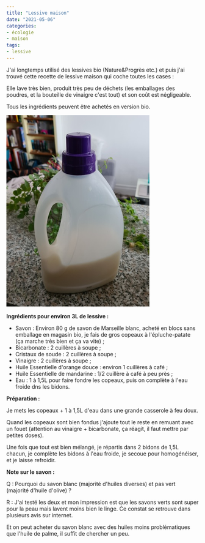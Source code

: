 ```yaml
---
title: "Lessive maison"
date: "2021-05-06"
categories: 
- écologie
- maison
tags: 
- lessive
---
```



J'ai longtemps utilisé des lessives bio (Nature&Progrès etc.) et puis j'ai trouvé cette recette de lessive maison qui coche toutes les cases :

Elle lave très bien, produit très peu de déchets (les emballages des poudres, et la bouteille de vinaigre c'est tout) et son coût est négligeable.

Tous les ingrédients peuvent être achetés en version bio.

<!--more-->

![lessive_maison](lessive_maison.jpg)


**Ingrédients pour environ 3L de lessive :**

- Savon : Environ 80 g de savon de Marseille blanc, acheté en blocs sans emballage en magasin bio, je fais de gros copeaux à l'épluche-patate (ça marche très bien et ça va vite) ; 
- Bicarbonate : 2 cuillères à soupe ;
- Cristaux de soude : 2 cuillères à soupe ;
- Vinaigre : 2 cuillères à soupe ;
- Huile Essentielle d'orange douce : environ 1 cuillères à café ;
- Huile Essentielle de mandarine : 1/2 cuillère à café à peu près ;
- Eau : 1 à 1,5L pour faire fondre les copeaux, puis on complète à l'eau froide dns les bidons.

**Préparation :**

Je mets les copeaux + 1 à 1,5L d'eau dans une grande casserole à feu doux.

Quand les copeaux sont bien fondus j'ajoute tout le reste en remuant avec un fouet (attention au vinaigre + bicarbonate, ça réagit, il faut mettre par petites doses).

Une fois que tout est bien mélangé, je répartis dans 2 bidons de 1,5L chacun, je complète les bidons à l'eau froide, je secoue pour homogénéiser, et je laisse refroidir.


**Note sur le savon :**

Q : Pourquoi du savon blanc (majorité d'huiles diverses) et pas vert (majorité d'huile d'olive) ? 

R : J'ai testé les deux et mon impression est que les savons verts sont super pour la peau mais lavent moins bien le linge. Ce constat se retrouve dans plusieurs avis sur internet.

Et on peut acheter du savon blanc avec des huiles moins problématiques que l'huile de palme, il suffit de chercher un peu.
